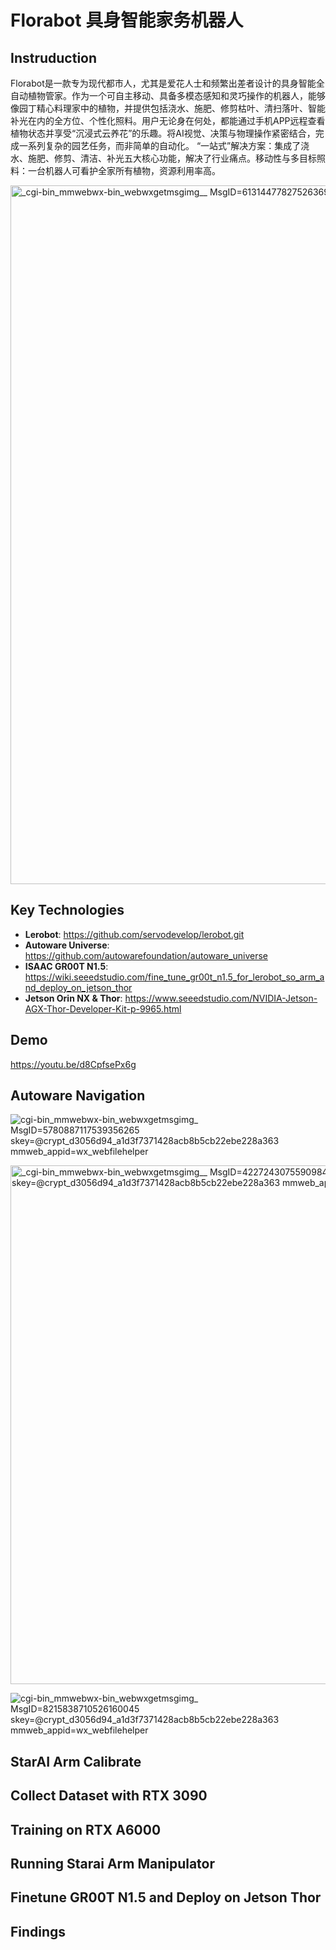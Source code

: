 # Florabot 具身智能家务机器人
## Instruduction
Florabot是一款专为现代都市人，尤其是爱花人士和频繁出差者设计的具身智能全自动植物管家。作为一个可自主移动、具备多模态感知和灵巧操作的机器人，能够像园丁精心料理家中的植物，并提供包括浇水、施肥、修剪枯叶、清扫落叶、智能补光在内的全方位、个性化照料。用户无论身在何处，都能通过手机APP远程查看植物状态并享受“沉浸式云养花”的乐趣。将AI视觉、决策与物理操作紧密结合，完成一系列复杂的园艺任务，而非简单的自动化。
“一站式”解决方案：集成了浇水、施肥、修剪、清洁、补光五大核心功能，解决了行业痛点。移动性与多目标照料：一台机器人可看护全家所有植物，资源利用率高。

<img width="1626" height="1118" alt="_cgi-bin_mmwebwx-bin_webwxgetmsgimg__ MsgID=6131447782752636952 skey=@crypt_d3056d94_a1d3f7371428acb8b5cb22ebe228a363 mmweb_appid=wx_webfilehelper" src="https://github.com/user-attachments/assets/68b4f9d0-be22-4b58-aba9-24f438c4176b" />

## Key Technologies
- **Lerobot**: https://github.com/servodevelop/lerobot.git
- **Autoware Universe**: https://github.com/autowarefoundation/autoware_universe
- **ISAAC GR00T N1.5**: https://wiki.seeedstudio.com/fine_tune_gr00t_n1.5_for_lerobot_so_arm_and_deploy_on_jetson_thor
- **Jetson Orin NX & Thor**: https://www.seeedstudio.com/NVIDIA-Jetson-AGX-Thor-Developer-Kit-p-9965.html


## Demo
https://youtu.be/d8CpfsePx6g

## Autoware Navigation
![_cgi-bin_mmwebwx-bin_webwxgetmsgimg__ MsgID=5780887117539356265 skey=@crypt_d3056d94_a1d3f7371428acb8b5cb22ebe228a363 mmweb_appid=wx_webfilehelper](https://github.com/user-attachments/assets/6cb88a56-8e71-4d1b-807e-105fa0e7102d)

<img width="952" height="830" alt="_cgi-bin_mmwebwx-bin_webwxgetmsgimg__ MsgID=4227243075590984696 skey=@crypt_d3056d94_a1d3f7371428acb8b5cb22ebe228a363 mmweb_appid=wx_webfilehelper" src="https://github.com/user-attachments/assets/60d43ff1-3e53-4a0b-ab4d-2769aa89bcb8" />

![_cgi-bin_mmwebwx-bin_webwxgetmsgimg__ MsgID=8215838710526160045 skey=@crypt_d3056d94_a1d3f7371428acb8b5cb22ebe228a363 mmweb_appid=wx_webfilehelper](https://github.com/user-attachments/assets/853fce56-6d64-46b3-a102-a5ec1212f2bf)

## StarAI Arm Calibrate

## Collect Dataset with RTX 3090

## Training on RTX A6000

## Running Starai Arm Manipulator


## Finetune GR00T N1.5 and Deploy on Jetson Thor

## Findings
